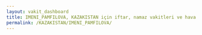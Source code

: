 ```yaml
---
layout: vakit_dashboard
title: IMENI_PAMFILOVA, KAZAKISTAN için iftar, namaz vakitleri ve hava durumu - ilçe/eyalet seç
permalink: /KAZAKISTAN/IMENI_PAMFILOVA/
---
```


<script type="text/javascript">
  var GLOBAL_COUNTRY = 'KAZAKISTAN';
  var GLOBAL_CITY = 'IMENI_PAMFILOVA';
  var GLOBAL_STATE = '';
  var lat = 72;
  var lon = 21;
</script>
